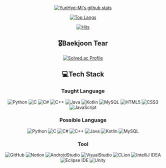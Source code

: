 <div align=center>
  
  [![YunHye-Mi's github stats](https://github-readme-stats.vercel.app/api?username=YunHye-Mi&show_icons=true&theme=buefy&PAT_1=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)](https://github.com/YunHye-Mi)

  [![Top Langs](https://github-readme-stats.vercel.app/api/top-langs/?username=YunHye-Mi&layout=compact)](https://github.com/anuraghazra/github-readme-stats)

  [![Hits](https://hits.seeyoufarm.com/api/count/incr/badge.svg?url=https%3A%2F%2Fgithub.com%2FYunHye-Mi&count_bg=%23C7A9DB&title_bg=%23A678D9&title=hits&edge_flat=false)](https://hits.seeyoufarm.com)
  
  ## 🎖️Baekjoon Tear
  [![Solved.ac Profile](https://mazassumnida.wtf/api/v2/generate_badge?boj=osnmkiyc1358)](https://solved.ac/osnmkiyc1358)
  
  ## 💻Tech Stack

  ### Taught Language
  ![Python](https://img.shields.io/badge/Python-3776AB.svg?style=for-the-badge&logo=Python&logoColor=white)  ![C](https://img.shields.io/badge/c-A8B9CC.svg?style=for-the-badge&logo=c&logoColor=white)  ![C#](https://img.shields.io/badge/c%23-239120.svg?style=for-the-badge&logo=c-sharp&logoColor=white)  ![C++](https://img.shields.io/badge/c++-00599C.svg?style=for-the-badge&logo=c%2B%2B&logoColor=white)  ![Java](https://img.shields.io/badge/Java-007396.svg?style=for-the-badge&logo=Java&logoColor=white)  ![Kotlin](https://img.shields.io/badge/kotlin-7F52FF.svg?style=for-the-badge&logo=kotlin&logoColor=white)  ![MySQL](https://img.shields.io/badge/MySQL-4479A1.svg?style=for-the-badge&logo=MySQL&logoColor=white)  ![HTML5](https://img.shields.io/badge/HTML5-E34F26.svg?style=for-the-badge&logo=HTML5&logoColor=white)  ![CSS3](https://img.shields.io/badge/CSS3-1572B6.svg?style=for-the-badge&logo=CSS3&logoColor=white)  ![JavaScript](https://img.shields.io/badge/JavaScript-F7DF1E.svg?style=for-the-badge&logo=JavaScript&logoColor=white)

  ### Possible Language
  ![Python](https://img.shields.io/badge/Python-3776AB.svg?style=for-the-badge&logo=Python&logoColor=white)  ![C](https://img.shields.io/badge/c-A8B9CC.svg?style=for-the-badge&logo=c&logoColor=white)  ![C#](https://img.shields.io/badge/c%23-239120.svg?style=for-the-badge&logo=c-sharp&logoColor=white)  ![C++](https://img.shields.io/badge/c++-00599C.svg?style=for-the-badge&logo=c%2B%2B&logoColor=white)  ![Java](https://img.shields.io/badge/Java-007396.svg?style=for-the-badge&logo=Java&logoColor=white)  ![Kotlin](https://img.shields.io/badge/kotlin-7F52FF.svg?style=for-the-badge&logo=kotlin&logoColor=white)  ![MySQL](https://img.shields.io/badge/MySQL-4479A1.svg?style=for-the-badge&logo=MySQL&logoColor=white)

  ### Tool
![GitHub](https://img.shields.io/badge/github-181717.svg?style=for-the-badge&logo=github&logoColor=white) ![Notion](https://img.shields.io/badge/Notion-000000.svg?style=for-the-badge&logo=notion&logoColor=white) ![AndroidStudio](https://img.shields.io/badge/Android%20Studio-3DDC84.svg?style=for-the-badge&logo=Android&logoColor=white) ![VisualStudio](https://img.shields.io/badge/Visual%20Studio-5C2D91.svg?style=for-the-badge&logo=VisualStudio&logoColor=white) ![CLion](https://img.shields.io/badge/CLion-000000.svg?style=for-the-badge&logo=CLion&logoColor=white) ![IntelliJ IDEA](https://img.shields.io/badge/IntelliJ%20IDEA-000000.svg?style=for-the-badge&logo=IntelliJIDEA&logoColor=white) ![Eclipse IDE](https://img.shields.io/badge/Eclipse%20IDE-2C2255.svg?style=for-the-badge&logo=EclipseIDE&logoColor=white) ![Unity](https://img.shields.io/badge/Unity-ffffff.svg?style=for-the-badge&logo=Unity&logoColor=black) 
</div>
